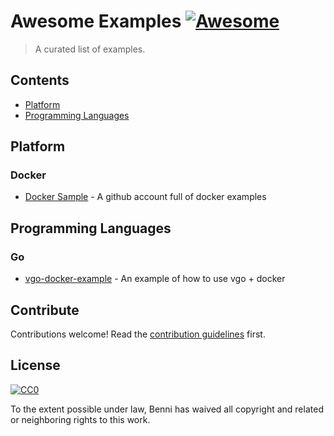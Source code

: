 # Awesome Examples [![Awesome](https://awesome.re/badge.svg)](https://awesome.re)

> A curated list of examples.



## Contents

- [Platform](#platform)
- [Programming Languages](#programming-languages)



## Platform

### Docker

- [Docker Sample](https://github.com/dockersamples) - A github account full of docker examples



## Programming Languages

### Go

- [vgo-docker-example](https://github.com/elithrar/vgo-docker-example) - An example of how to use vgo + docker



## Contribute

Contributions welcome! Read the [contribution guidelines](contributing.md) first.



## License

[![CC0](http://mirrors.creativecommons.org/presskit/buttons/88x31/svg/cc-zero.svg)](http://creativecommons.org/publicdomain/zero/1.0)

To the extent possible under law, Benni has waived all copyright and
related or neighboring rights to this work.
